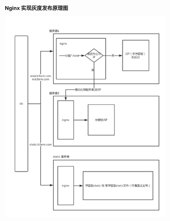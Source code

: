 
### Nginx 实现灰度发布原理图

![Alt text](https://raw.githubusercontent.com/IFWEB/wiki/master/img/nginxIPFilter.png)
